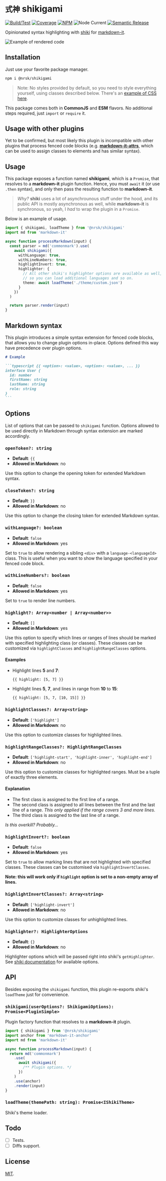 # `式神` shikigami

[![Build/Test](https://img.shields.io/github/workflow/status/norskeld/shikigami/test?style=flat-square&colorA=22272d&colorB=22272d)](https://github.com/norskeld/shikigami/actions 'Build and test workflows')
[![Coverage](https://img.shields.io/coveralls/github/norskeld/shikigami?style=flat-square&colorA=22272d&colorB=22272d)](https://coveralls.io/github/norskeld/shikigami 'Test coverage')
[![NPM](https://img.shields.io/npm/v/@nrsk/shikigami?style=flat-square&colorA=22272d&colorB=22272d)](https://npm.im/@nrsk/shikigami 'This package on NPM')
![Node Current](https://img.shields.io/node/v/@nrsk/shikigami?style=flat-square&colorA=22272d&colorB=22272d 'Supported Node version')
[![Semantic Release](https://img.shields.io/static/v1?label=semantic&message=release&style=flat-square&colorA=22272d&colorB=22272d)](https://github.com/semantic-release/semantic-release 'This package uses semantic release to handle releasing, versioning, changelog generation and tagging')

Opinionated syntax highlighting with [shiki] for [markdown-it].

![Example of rendered code](/assets/shikigami.png)

## Installation

Just use your favorite package manager.

```bash
npm i @nrsk/shikigami
```

> Note: No styles provided by default, so you need to style everything yourself, using classes described below. There's an [example of CSS here][css-example].

This package comes both in **CommonJS** and **ESM** flavors. No additional steps required, just `import` or `require` it.

## Usage with other plugins

Yet to be confirmed, but most likely this plugin is incompatible with other plugins that process fenced code blocks (e.g. **[markdown-it-attrs]**, which can be used to assign classes to elements and has similar syntax).

## Usage

This package exposes a function named **shikigami**, which is a `Promise`, that resolves to a **markdown-it** plugin function. Hence, you must `await` it (or use `.then` syntax), and only then pass the resulting function to **markdown-it**.

> _Why?_ **shiki** uses a lot of asynchrounous stuff under the hood, and its public API is mostly asynchronous as well, while **markdown-it** is synchronous, so yeah, I _had_ to wrap the plugin in a `Promise`.

Below is an example of usage.

```typescript
import { shikigami, loadTheme } from '@nrsk/shikigami'
import md from 'markdown-it'

async function processMarkdown(input) {
  const parser = md('commonmark').use(
    await shikigami({
      withLanguage: true,
      withLineNumbers: true,
      highlightInvert: true,
      highlighter: {
        // All other shiki's highlighter options are available as well,
        // so you can load additional languages and so on.
        theme: await loadTheme('./theme/custom.json')
      }
    })
  )

  return parser.render(input)
}
```

## Markdown syntax

This plugin introduces a simple syntax extension for fenced code blocks, that allows you to change plugin options in-place. Options defined this way have precedence over plugin options.

````markdown
# Example

```typescript {{ <option>: <value>, <option>: <value>, ... }}
interface User {
  id: number
  firstName: string
  lastName: string
  role: string
}
```
````

## Options

List of options that can be passed to `shikigami` function. Options allowed to be used directly in Markdown through syntax extension are marked accordingly.

### `openToken?: string`

- **Default**: `{{`
- **Allowed in Markdown**: no

Use this option to change the opening token for extended Markdown syntax.

### `closeToken?: string`

- **Default**: `}}`
- **Allowed in Markdown**: no

Use this option to change the closing token for extended Markdown syntax.

### `withLanguage?: boolean`

- **Default**: `false`
- **Allowed in Markdown**: yes

Set to `true` to allow rendering a sibling `<div>` with a `language-<languageId>` class. This is useful when you want to show the language specified in your fenced code block.

### `withLineNumbers?: boolean`

- **Default**: `false`
- **Allowed in Markdown**: yes

Set to `true` to render line numbers.

### `highlight?: Array<number | Array<number>>`

- **Default**: `[]`
- **Allowed in Markdown**: yes

Use this option to specify which lines or ranges of lines should be marked with specified highlighting class (or classes). These classes can be customized via `highlightClasses` and `highlightRangeClasses` options.

#### Examples

- Highlight lines **5** and **7**:

  ```
  {{ highlight: [5, 7] }}
  ```

- Highlight lines **5**, **7**, and lines in range from **10** to **15**:

  ```
  {{ highlight: [5, 7, [10, 15]] }}
  ```

### `highlightClasses?: Array<string>`

- **Default**: `['highlight']`
- **Allowed in Markdown**: no

Use this option to customize classes for highlighted lines.

### `highlightRangeClasses?: HighlightRangeClasses`

- **Default**: `['highlight-start', 'highlight-inner', 'highlight-end']`
- **Allowed in Markdown**: no

Use this option to customize classes for highlighted ranges. Must be a tuple of exactly three elements.

#### Explanation

- The first class is assigned to the first line of a range.
- The second class is assigned to all lines between the first and the last line of a range. _This only applied if the range covers 3 and more lines._
- The third class is assigned to the last line of a range.

_Is this overkill? Probably..._

### `highlightInvert?: boolean`

- **Default**: `false`
- **Allowed in Markdown**: yes

Set to `true` to allow marking lines that are not highlighted with specified classes. These classes can be customised via `highlightInvertClasses`.

**Note: this will work only if `highlight` option is set to a non-empty array of lines.**

### `highlightInvertClasses?: Array<string>`

- **Default**: `['highlight-invert']`
- **Allowed in Markdown**: no

Use this option to customize classes for unhighlighted lines.

### `highlighter?: HighlighterOptions`

- **Default**: `{}`
- **Allowed in Markdown**: no

Highlighter options which will be passed right into shiki's `getHighlighter`. See [shiki documentation][shiki-docs] for available options.

## API

Besides exposing the `shikigami` function, this plugin re-exports shiki's `loadTheme` just for convenience.

### `shikigami(userOptions?: ShikigamiOptions): Promise<PluginSimple>`

Plugin factory function that resolves to a **markdown-it** plugin.

```typescript
import { shikigami } from '@nrsk/shikigami'
import anchor from 'markdown-it-anchor'
import md from 'markdown-it'

async function processMarkdown(input) {
  return md('commonmark')
    .use(
      await shikigami({
        /** Plugin options. */
      })
    )
    .use(anchor)
    .render(input)
}
```

### `loadTheme(themePath: string): Promise<IShikiTheme>`

Shiki's theme loader.

## Todo

- [ ] Tests.
- [ ] Diffs support.

## License

[MIT](LICENSE).

<!-- Links. -->

[shiki]: https://shiki.matsu.io
[markdown-it]: https://github.com/markdown-it/markdown-it
[markdown-it-attrs]: https://github.com/arve0/markdown-it-attrs
[shiki-docs]: https://shiki.matsu.io
[css-example]: https://github.com/norskeld/sigma/blob/master/docs/src/components/article.module.css#L56-L159
